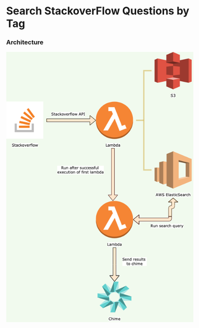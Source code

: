 # Search StackoverFlow Questions by Tag

### Architecture

![Diagram](https://github.com/Ajinkya45/search-stackoverflow-questions-by-tag/blob/master/stackoverflow.drawio.png)